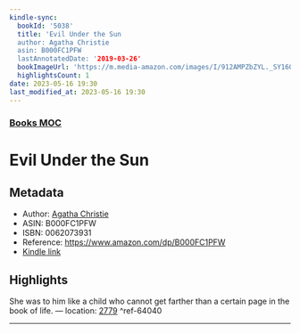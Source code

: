 ```yaml
---
kindle-sync:
  bookId: '5038'
  title: 'Evil Under the Sun
  author: Agatha Christie
  asin: B000FC1PFW
  lastAnnotatedDate: '2019-03-26'
  bookImageUrl: 'https://m.media-amazon.com/images/I/912AMPZbZYL._SY160.jpg'
  highlightsCount: 1
date: 2023-05-16 19:30
last_modified_at: 2023-05-16 19:30
---
```

### [Books MOC](Books%20MOC.md)

# Evil Under the Sun

## Metadata
* Author: [Agatha Christie](https://www.amazon.comundefined)
* ASIN: B000FC1PFW
* ISBN: 0062073931
* Reference: https://www.amazon.com/dp/B000FC1PFW
* [Kindle link](kindle://book?action=open&asin=B000FC1PFW)

## Highlights
She was to him like a child who cannot get farther than a certain page in the book of life. — location: [2779](kindle://book?action=open&asin=B000FC1PFW&location=2779) ^ref-64040

---
